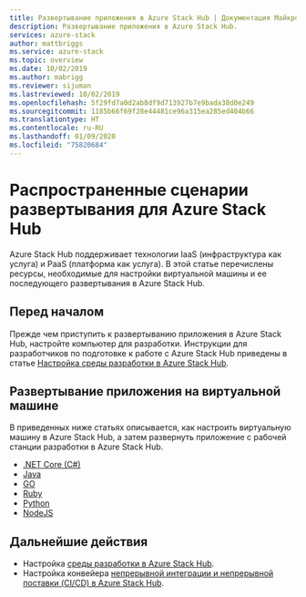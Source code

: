 ```yaml
---
title: Развертывание приложения в Azure Stack Hub | Документация Майкрософт
description: Развертывание приложения в Azure Stack Hub.
services: azure-stack
author: mattbriggs
ms.service: azure-stack
ms.topic: overview
ms.date: 10/02/2019
ms.author: mabrigg
ms.reviewer: sijuman
ms.lastreviewed: 10/02/2019
ms.openlocfilehash: 5f29fd7a0d2ab8df9d713927b7e9bada38d0e249
ms.sourcegitcommit: 1185b66f69f28e44481ce96a315ea285ed404b66
ms.translationtype: HT
ms.contentlocale: ru-RU
ms.lasthandoff: 01/09/2020
ms.locfileid: "75820684"
---
```

# <a name="common-deployments-for-azure-stack-hub"></a>Распространенные сценарии развертывания для Azure Stack Hub

Azure Stack Hub поддерживает технологии IaaS (инфраструктура как услуга) и PaaS (платформа как услуга). В этой статье перечислены ресурсы, необходимые для настройки виртуальной машины и ее последующего развертывания в Azure Stack Hub.

## <a name="before-you-begin"></a>Перед началом

Прежде чем приступить к развертыванию приложения в Azure Stack Hub, настройте компьютер для разработки. Инструкции для разработчиков по подготовке к работе с Azure Stack Hub приведены в статье [Настройка среды разработки в Azure Stack Hub](azure-stack-dev-start.md).

## <a name="deploy-an-app-to-a-vm"></a>Развертывание приложения на виртуальной машине

В приведенных ниже статьях описывается, как настроить виртуальную машину в Azure Stack Hub, а затем развернуть приложение с рабочей станции разработки в Azure Stack Hub.

- [.NET Core (C#)](azure-stack-dev-start-howto-vm-dotnet.md)
- [Java](azure-stack-dev-start-howto-vm-java.md)
- [GO](azure-stack-dev-start-howto-vm-go.md)
- [Ruby](azure-stack-dev-start-howto-vm-ruby.md)
- [Python](azure-stack-dev-start-howto-vm-python.md)
- [NodeJS](azure-stack-dev-start-howto-vm-nodejs.md)

## <a name="next-steps"></a>Дальнейшие действия

- Настройка [среды разработки в Azure Stack Hub](azure-stack-dev-start.md).
- Настройка конвейера [непрерывной интеграции и непрерывной поставки (CI/CD) в Azure Stack Hub](azure-stack-solution-pipeline.md).
